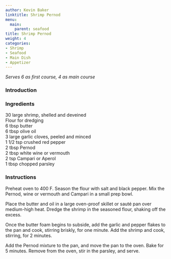 ```yaml
---
author: Kevin Baker
linktitle: Shrimp Pernod
menu:
  main:
    parent: seafood
title: Shrimp Pernod
weight: 4
categories:
- Shrimp
- Seafood
- Main Dish
- Appetizer
---
```

*Serves 6 as first course, 4 as main course*

### Introduction



### Ingredients

<div class="ingredient-list">

30 large shrimp, shelled and deveined  
Flour for dredging  
6 tbsp butter  
6 tbsp olive oil  
3 large garlic cloves, peeled and minced  
1 1/2 tsp crushed red pepper  
2 tbsp Pernod  
2 tbsp white wine or vermouth  
2 tsp Campari or Aperol  
1 tbsp chopped parsley  

</div>

### Instructions

Preheat oven to 400 F. Season the flour with salt and black pepper. Mix the Pernod, wine or vermouth and Campari in a small prep bowl. 

Place the butter and oil in a large oven-proof skillet or sauté pan over medium-high heat.  Dredge the shrimp in the seasoned flour, shaking off the excess.

Once the butter foam begins to subside, add the garlic and pepper flakes to the pan and cook, stirring briskly, for one minute. Add the shrimp and cook, stirring, for 2 minutes.

Add the Pernod mixture to the pan, and move the pan to the oven. Bake for 5 minutes. Remove from the oven, stir in the parsley, and serve.